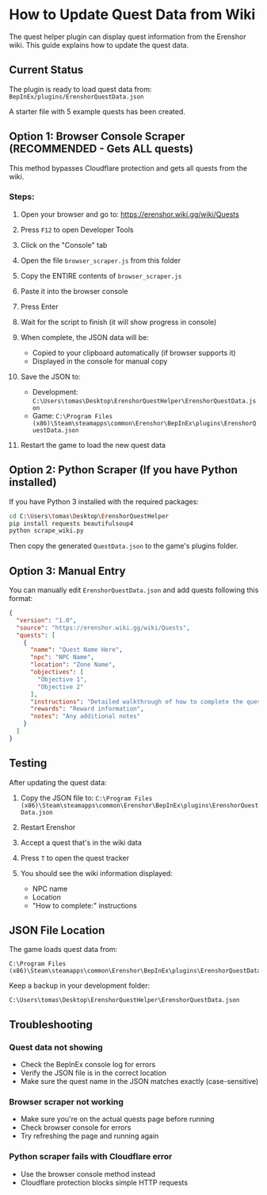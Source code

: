 # How to Update Quest Data from Wiki

The quest helper plugin can display quest information from the Erenshor wiki. This guide explains how to update the quest data.

## Current Status

The plugin is ready to load quest data from: `BepInEx/plugins/ErenshorQuestData.json`

A starter file with 5 example quests has been created.

## Option 1: Browser Console Scraper (RECOMMENDED - Gets ALL quests)

This method bypasses Cloudflare protection and gets all quests from the wiki.

### Steps:

1. Open your browser and go to: https://erenshor.wiki.gg/wiki/Quests

2. Press `F12` to open Developer Tools

3. Click on the "Console" tab

4. Open the file `browser_scraper.js` from this folder

5. Copy the ENTIRE contents of `browser_scraper.js`

6. Paste it into the browser console

7. Press Enter

8. Wait for the script to finish (it will show progress in console)

9. When complete, the JSON data will be:
   - Copied to your clipboard automatically (if browser supports it)
   - Displayed in the console for manual copy

10. Save the JSON to:
    - Development: `C:\Users\tomas\Desktop\ErenshorQuestHelper\ErenshorQuestData.json`
    - Game: `C:\Program Files (x86)\Steam\steamapps\common\Erenshor\BepInEx\plugins\ErenshorQuestData.json`

11. Restart the game to load the new quest data

## Option 2: Python Scraper (If you have Python installed)

If you have Python 3 installed with the required packages:

```bash
cd C:\Users\tomas\Desktop\ErenshorQuestHelper
pip install requests beautifulsoup4
python scrape_wiki.py
```

Then copy the generated `QuestData.json` to the game's plugins folder.

## Option 3: Manual Entry

You can manually edit `ErenshorQuestData.json` and add quests following this format:

```json
{
  "version": "1.0",
  "source": "https://erenshor.wiki.gg/wiki/Quests",
  "quests": [
    {
      "name": "Quest Name Here",
      "npc": "NPC Name",
      "location": "Zone Name",
      "objectives": [
        "Objective 1",
        "Objective 2"
      ],
      "instructions": "Detailed walkthrough of how to complete the quest.",
      "rewards": "Reward information",
      "notes": "Any additional notes"
    }
  ]
}
```

## Testing

After updating the quest data:

1. Copy the JSON file to: `C:\Program Files (x86)\Steam\steamapps\common\Erenshor\BepInEx\plugins\ErenshorQuestData.json`

2. Restart Erenshor

3. Accept a quest that's in the wiki data

4. Press `T` to open the quest tracker

5. You should see the wiki information displayed:
   - NPC name
   - Location
   - "How to complete:" instructions

## JSON File Location

The game loads quest data from:
```
C:\Program Files (x86)\Steam\steamapps\common\Erenshor\BepInEx\plugins\ErenshorQuestData.json
```

Keep a backup in your development folder:
```
C:\Users\tomas\Desktop\ErenshorQuestHelper\ErenshorQuestData.json
```

## Troubleshooting

### Quest data not showing
- Check the BepInEx console log for errors
- Verify the JSON file is in the correct location
- Make sure the quest name in the JSON matches exactly (case-sensitive)

### Browser scraper not working
- Make sure you're on the actual quests page before running
- Check browser console for errors
- Try refreshing the page and running again

### Python scraper fails with Cloudflare error
- Use the browser console method instead
- Cloudflare protection blocks simple HTTP requests
